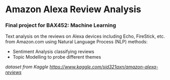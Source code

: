 # Amazon Alexa Review Analysis

### Final project for BAX452: Machine Learning 

Text analysis on the reviews on Alexa devices including Echo, FireStick, etc. from Amazon.com using Natural Language Process (NLP) methods:

* Sentiment Analysis classifying reviews
* Topic Modelling to probe different themes 


*dataset from Kaggle https://www.kaggle.com/sid321axn/amazon-alexa-reviews* 
